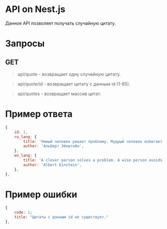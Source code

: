 # API on Nest.js

Данное API позволяет получать случайную цитату.

# Запросы
## GET
>api/quote - возвращает одну случайную цитату.

>api/quote/id - возвращает цитату с данным id (1-85).

>api/quotes - возвращает массив цитат.

# Пример ответа

```JavaScript
{
    id: 1,
    ru_lang: {
        title: 'Умный человек решает проблему. Мудрый человек избегает ее.',
        author: 'Альберт Эйнштейн',
    },
    en_lang: {
        title: 'A clever person solves a problem. A wise person avoids it.',
        author: 'Albert Einstein',
    },
},
```
# Пример ошибки

```JavaScript
{
    code: 1;
    title: "Цитаты с данным id не существует."
},
```
